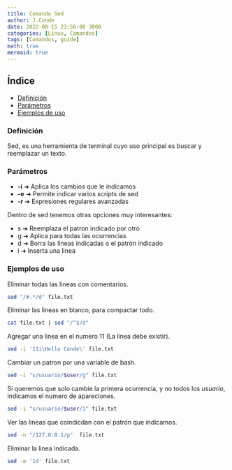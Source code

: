 ```yaml
---
title: Comando Sed
author: J.Conde
date: 2022-08-15 23:56:00 3000 
categories: [Linux, Comandos]
tags: [Comandos, guide]
math: true
mermaid: true
---
```


## Índice 
- [Definición](#definición)
- [Parámetros](#parámetros)
- [Ejemplos de uso](#ejemplos-de-uso)


### Definición 
Sed, es una herramienta de terminal cuyo uso principal es buscar y reemplazar un texto.

### Parámetros 
- **-i** ➜ Aplica los cambios que le indicamos 
- **-e** ➜ Permite indicar varios scripts de sed 
- **-r** ➜ Expresiones regulares avanzadas

Dentro de sed tenemos otras opciones muy interesantes: 
- s ➜ Reemplaza el patron indicado por otro
- g ➜ Aplica para todas las ocurrencias
- d ➜ Borra las lineas indicadas o el patrón indicado 
- i ➜ Inserta una linea 

### Ejemplos de uso
Eliminar todas las lineas con comentarios. 
```bash
sed "/#.*/d" file.txt
```

Eliminar las lineas en blanco, para compactar todo.
```bash
cat file.txt | sed "/^$/d"
```

Agregar una linea en el numero 11 (La linea debe existir). 
```bash
sed -i '11i\Hello Conde\' file.txt
```

Cambiar un patron por una variable de bash. 
```bash
sed -i "s/usuario/$user/g" file.txt
```

Si queremos que solo cambie la primera ocurrencia, y no todos los *usuario*, indicamos el numero de apareciones. 
```bash
sed -i "s/usuario/$user/1" file.txt
```

Ver las lineas que coindicdan con el patrón que indicamos.
```bash
sed -n "/127.0.0.1/p"  file.txt
```

Eliminar la linea indicada. 
```bash
sed -e '1d' file.txt
```
